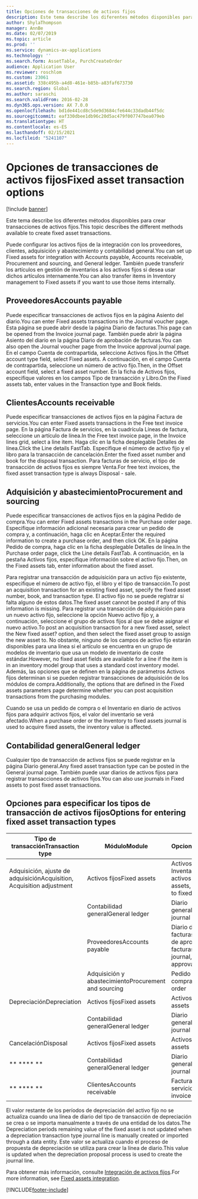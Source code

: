 ```yaml
---
title: Opciones de transacciones de activos fijos
description: Este tema describe los diferentes métodos disponibles para crear transacciones de activos fijos.
author: ShylaThompson
manager: AnnBe
ms.date: 02/07/2019
ms.topic: article
ms.prod: ''
ms.service: dynamics-ax-applications
ms.technology: ''
ms.search.form: AssetTable, PurchCreateOrder
audience: Application User
ms.reviewer: roschlom
ms.custom: 23061
ms.assetid: 338c495b-a4d8-461e-b85b-a83faf673730
ms.search.region: Global
ms.author: saraschi
ms.search.validFrom: 2016-02-28
ms.dyn365.ops.version: AX 7.0.0
ms.openlocfilehash: bd1de441cd8c5de9d3684cfe644c33dadb44f5dc
ms.sourcegitcommit: eaf330dbee1db96c20d5ac479f007747bea079eb
ms.translationtype: HT
ms.contentlocale: es-ES
ms.lasthandoff: 02/15/2021
ms.locfileid: "5241107"
---
```

# <a name="fixed-asset-transaction-options"></a><span data-ttu-id="9a7bf-103">Opciones de transacciones de activos fijos</span><span class="sxs-lookup"><span data-stu-id="9a7bf-103">Fixed asset transaction options</span></span>

[!include [banner](../includes/banner.md)]

<span data-ttu-id="9a7bf-104">Este tema describe los diferentes métodos disponibles para crear transacciones de activos fijos.</span><span class="sxs-lookup"><span data-stu-id="9a7bf-104">This topic describes the different methods available to create fixed asset transactions.</span></span>

<span data-ttu-id="9a7bf-105">Puede configurar los activos fijos de la integración con los proveedores, clientes, adquisición y abastecimiento y contabilidad general.</span><span class="sxs-lookup"><span data-stu-id="9a7bf-105">You can set up Fixed assets for integration with Accounts payable, Accounts receivable, Procurement and sourcing, and General ledger.</span></span> <span data-ttu-id="9a7bf-106">También puede transferir los artículos en gestión de inventarios a los activos fijos si desea usar dichos artículos internamente.</span><span class="sxs-lookup"><span data-stu-id="9a7bf-106">You can also transfer items in Inventory management to Fixed assets if you want to use those items internally.</span></span>

## <a name="accounts-payable"></a><span data-ttu-id="9a7bf-107">Proveedores</span><span class="sxs-lookup"><span data-stu-id="9a7bf-107">Accounts payable</span></span>
<span data-ttu-id="9a7bf-108">Puede especificar transacciones de activos fijos en la página Asiento del diario.</span><span class="sxs-lookup"><span data-stu-id="9a7bf-108">You can enter Fixed assets transactions in the Journal voucher page.</span></span> <span data-ttu-id="9a7bf-109">Esta página se puede abrir desde la página Diario de facturas.</span><span class="sxs-lookup"><span data-stu-id="9a7bf-109">This page can be opened from the Invoice journal page.</span></span> <span data-ttu-id="9a7bf-110">También puede abrir la página Asiento del diario en la página Diario de aprobación de facturas.</span><span class="sxs-lookup"><span data-stu-id="9a7bf-110">You can also open the Journal voucher page from the Invoice approval journal page.</span></span> <span data-ttu-id="9a7bf-111">En el campo Cuenta de contrapartida, seleccione Activos fijos.</span><span class="sxs-lookup"><span data-stu-id="9a7bf-111">In the Offset account type field, select Fixed assets.</span></span> <span data-ttu-id="9a7bf-112">A continuación, en el campo Cuenta de contrapartida, seleccione un número de activo fijo.</span><span class="sxs-lookup"><span data-stu-id="9a7bf-112">Then, in the Offset account field, select a fixed asset number.</span></span> <span data-ttu-id="9a7bf-113">En la ficha de Activos fijos, especifique valores en los campos Tipo de transacción y Libro.</span><span class="sxs-lookup"><span data-stu-id="9a7bf-113">On the Fixed assets tab, enter values in the Transaction type and Book fields.</span></span>

## <a name="accounts-receivable"></a><span data-ttu-id="9a7bf-114">Clientes</span><span class="sxs-lookup"><span data-stu-id="9a7bf-114">Accounts receivable</span></span>
<span data-ttu-id="9a7bf-115">Puede especificar transacciones de activos fijos en la página Factura de servicios.</span><span class="sxs-lookup"><span data-stu-id="9a7bf-115">You can enter Fixed assets transactions in the Free text invoice page.</span></span>  <span data-ttu-id="9a7bf-116">En la página Factura de servicios, en la cuadrícula Líneas de factura, seleccione un artículo de línea.</span><span class="sxs-lookup"><span data-stu-id="9a7bf-116">In the Free text invoice page, in the Invoice lines grid, select a line item.</span></span> <span data-ttu-id="9a7bf-117">Haga clic en la ficha desplegable Detalles de línea.</span><span class="sxs-lookup"><span data-stu-id="9a7bf-117">Click the Line details FastTab.</span></span> <span data-ttu-id="9a7bf-118">Especifique el número de activo fijo y el libro para la transacción de cancelación.</span><span class="sxs-lookup"><span data-stu-id="9a7bf-118">Enter the fixed asset number and book for the disposal transaction.</span></span> <span data-ttu-id="9a7bf-119">Para facturas de servicio, el tipo de transacción de activos fijos es siempre Venta.</span><span class="sxs-lookup"><span data-stu-id="9a7bf-119">For free text invoices, the fixed asset transaction type is always Disposal - sale.</span></span>

## <a name="procurement-and-sourcing"></a><span data-ttu-id="9a7bf-120">Adquisición y abastecimiento</span><span class="sxs-lookup"><span data-stu-id="9a7bf-120">Procurement and sourcing</span></span>
<span data-ttu-id="9a7bf-121">Puede especificar transacciones de activos fijos en la página Pedido de compra.</span><span class="sxs-lookup"><span data-stu-id="9a7bf-121">You can enter Fixed assets transactions in the Purchase order page.</span></span> <span data-ttu-id="9a7bf-122">Especifique información adicional necesaria para crear un pedido de compra y, a continuación, haga clic en Aceptar.</span><span class="sxs-lookup"><span data-stu-id="9a7bf-122">Enter the required information to create a purchase order, and then click OK.</span></span> <span data-ttu-id="9a7bf-123">En la página Pedido de compra, haga clic en la ficha desplegable Detalles de línea.</span><span class="sxs-lookup"><span data-stu-id="9a7bf-123">In the Purchase order page, click the Line details FastTab.</span></span> <span data-ttu-id="9a7bf-124">A continuación, en la pestaña Activos fijos, especifique información sobre el activo fijo.</span><span class="sxs-lookup"><span data-stu-id="9a7bf-124">Then, on the Fixed assets tab, enter information about the fixed asset.</span></span> 

<span data-ttu-id="9a7bf-125">Para registrar una transacción de adquisición para un activo fijo existente, especifique el número de activo fijo, el libro y el tipo de transacción.</span><span class="sxs-lookup"><span data-stu-id="9a7bf-125">To post an acquisition transaction for an existing fixed asset, specify the fixed asset number, book, and transaction type.</span></span> <span data-ttu-id="9a7bf-126">El activo fijo no se puede registrar si falta alguno de estos datos.</span><span class="sxs-lookup"><span data-stu-id="9a7bf-126">The fixed asset cannot be posted if any of this information is missing.</span></span> <span data-ttu-id="9a7bf-127">Para registrar una transacción de adquisición para un nuevo activo fijo, seleccione la opción Nuevo activo fijo y, a continuación, seleccione el grupo de activos fijos al que se debe asignar el nuevo activo.</span><span class="sxs-lookup"><span data-stu-id="9a7bf-127">To post an acquisition transaction for a new fixed asset, select the New fixed asset? option, and then select the fixed asset group to assign the new asset to.</span></span> <span data-ttu-id="9a7bf-128">No obstante, ninguno de los campos de activo fijo estarán disponibles para una línea si el artículo se encuentra en un grupo de modelos de inventario que usa un modelo de inventario de coste estándar.</span><span class="sxs-lookup"><span data-stu-id="9a7bf-128">However, no fixed asset fields are available for a line if the item is in an inventory model group that uses a standard cost inventory model.</span></span> <span data-ttu-id="9a7bf-129">Además, las opciones que se definen en la página de parámetros Activos fijos determinan si se pueden registrar transacciones de adquisición de los módulos de compra.</span><span class="sxs-lookup"><span data-stu-id="9a7bf-129">Additionally, the options that are defined in the Fixed assets parameters page determine whether you can post acquisition transactions from the purchasing modules.</span></span> 

<span data-ttu-id="9a7bf-130">Cuando se usa un pedido de compra o el Inventario en diario de activos fijos para adquirir activos fijos, el valor del inventario se verá afectado.</span><span class="sxs-lookup"><span data-stu-id="9a7bf-130">When a purchase order or the Inventory to fixed assets journal is used to acquire fixed assets, the inventory value is affected.</span></span>

## <a name="general-ledger"></a><span data-ttu-id="9a7bf-131">Contabilidad general</span><span class="sxs-lookup"><span data-stu-id="9a7bf-131">General ledger</span></span>
<span data-ttu-id="9a7bf-132">Cualquier tipo de transacción de activos fijos se puede registrar en la página Diario general.</span><span class="sxs-lookup"><span data-stu-id="9a7bf-132">Any fixed asset transaction type can be posted in the General journal page.</span></span> <span data-ttu-id="9a7bf-133">También puede usar diarios de activos fijos para registrar transacciones de activos fijos.</span><span class="sxs-lookup"><span data-stu-id="9a7bf-133">You can also use journals in Fixed assets to post fixed asset transactions.</span></span>

## <a name="options-for-entering-fixed-asset-transaction-types"></a><span data-ttu-id="9a7bf-134">Opciones para especificar los tipos de transacción de activos fijos</span><span class="sxs-lookup"><span data-stu-id="9a7bf-134">Options for entering fixed asset transaction types</span></span>


| <span data-ttu-id="9a7bf-135">Tipo de transacción</span><span class="sxs-lookup"><span data-stu-id="9a7bf-135">Transaction type</span></span>                    | <span data-ttu-id="9a7bf-136">Módulo</span><span class="sxs-lookup"><span data-stu-id="9a7bf-136">Module</span></span>                   | <span data-ttu-id="9a7bf-137">Opciones</span><span class="sxs-lookup"><span data-stu-id="9a7bf-137">Options</span></span>                                   |
|-------------------------------------|--------------------------|-------------------------------------------|
| <span data-ttu-id="9a7bf-138">Adquisición, ajuste de adquisición</span><span class="sxs-lookup"><span data-stu-id="9a7bf-138">Acquisition, Acquisition adjustment</span></span> | <span data-ttu-id="9a7bf-139">Activos fijos</span><span class="sxs-lookup"><span data-stu-id="9a7bf-139">Fixed assets</span></span>             | <span data-ttu-id="9a7bf-140">Activos fijos, Inventario a activos fijos</span><span class="sxs-lookup"><span data-stu-id="9a7bf-140">Fixed assets, Inventory to fixed assets</span></span>   |
|                                     | <span data-ttu-id="9a7bf-141">Contabilidad general</span><span class="sxs-lookup"><span data-stu-id="9a7bf-141">General ledger</span></span>           | <span data-ttu-id="9a7bf-142">Diario general</span><span class="sxs-lookup"><span data-stu-id="9a7bf-142">General journal</span></span>                           |
|                                     | <span data-ttu-id="9a7bf-143">Proveedores</span><span class="sxs-lookup"><span data-stu-id="9a7bf-143">Accounts payable</span></span>         | <span data-ttu-id="9a7bf-144">Diario de facturas, Diario de aprobación de facturas</span><span class="sxs-lookup"><span data-stu-id="9a7bf-144">Invoice journal, Invoice approval journal</span></span> |
|                                     | <span data-ttu-id="9a7bf-145">Adquisición y abastecimiento</span><span class="sxs-lookup"><span data-stu-id="9a7bf-145">Procurement and sourcing</span></span> | <span data-ttu-id="9a7bf-146">Pedido de compra</span><span class="sxs-lookup"><span data-stu-id="9a7bf-146">Purchase order</span></span>                            |
| <span data-ttu-id="9a7bf-147">Depreciación</span><span class="sxs-lookup"><span data-stu-id="9a7bf-147">Depreciation</span></span>                        | <span data-ttu-id="9a7bf-148">Activos fijos</span><span class="sxs-lookup"><span data-stu-id="9a7bf-148">Fixed assets</span></span>             | <span data-ttu-id="9a7bf-149">Activos fijos</span><span class="sxs-lookup"><span data-stu-id="9a7bf-149">Fixed assets</span></span>                              |
|                                     | <span data-ttu-id="9a7bf-150">Contabilidad general</span><span class="sxs-lookup"><span data-stu-id="9a7bf-150">General ledger</span></span>           | <span data-ttu-id="9a7bf-151">Diario general</span><span class="sxs-lookup"><span data-stu-id="9a7bf-151">General journal</span></span>                           |
| <span data-ttu-id="9a7bf-152">Cancelación</span><span class="sxs-lookup"><span data-stu-id="9a7bf-152">Disposal</span></span>                            | <span data-ttu-id="9a7bf-153">Activos fijos</span><span class="sxs-lookup"><span data-stu-id="9a7bf-153">Fixed assets</span></span>             | <span data-ttu-id="9a7bf-154">Activos fijos</span><span class="sxs-lookup"><span data-stu-id="9a7bf-154">Fixed assets</span></span>                              |
| <span data-ttu-id="9a7bf-155">\*\* \*\*</span><span class="sxs-lookup"><span data-stu-id="9a7bf-155">\*\* \*\*</span></span>                               | <span data-ttu-id="9a7bf-156">Contabilidad general</span><span class="sxs-lookup"><span data-stu-id="9a7bf-156">General ledger</span></span>           | <span data-ttu-id="9a7bf-157">Diario general</span><span class="sxs-lookup"><span data-stu-id="9a7bf-157">General journal</span></span>                           |
| <span data-ttu-id="9a7bf-158">\*\* \*\*</span><span class="sxs-lookup"><span data-stu-id="9a7bf-158">\*\* \*\*</span></span>                               | <span data-ttu-id="9a7bf-159">Clientes</span><span class="sxs-lookup"><span data-stu-id="9a7bf-159">Accounts receivable</span></span>      | <span data-ttu-id="9a7bf-160">Factura de servicios</span><span class="sxs-lookup"><span data-stu-id="9a7bf-160">Free text invoice</span></span>                         |


<span data-ttu-id="9a7bf-161">El valor restante de los períodos de depreciación del activo fijo no se actualiza cuando una línea de diario del tipo de transacción de depreciación se crea o se importa manualmente a través de una entidad de los datos.</span><span class="sxs-lookup"><span data-stu-id="9a7bf-161">The Depreciation periods remaining value of the fixed asset is not updated when a depreciation transaction type journal line is manually created or imported through a data entity.</span></span> <span data-ttu-id="9a7bf-162">Este valor se actualiza cuando el proceso de propuesta de depreciación se utiliza para crear la línea de diario.</span><span class="sxs-lookup"><span data-stu-id="9a7bf-162">This value is updated when the depreciation proposal process is used to create the journal line.</span></span>

<span data-ttu-id="9a7bf-163">Para obtener más información, consulte [Integración de activos fijos](fixed-asset-integration.md).</span><span class="sxs-lookup"><span data-stu-id="9a7bf-163">For more information, see [Fixed assets integration](fixed-asset-integration.md).</span></span>


[!INCLUDE[footer-include](../../includes/footer-banner.md)]